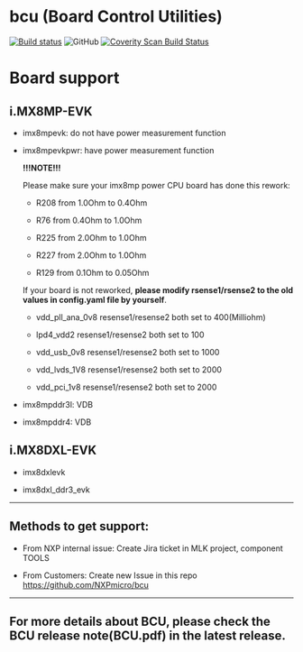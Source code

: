 # bcu (Board Control Utilities)

[![Build status](https://ci.appveyor.com/api/projects/status/github/NXPmicro/bcu?svg=true)](https://ci.appveyor.com/project/nxpfrankli/bcu)
![GitHub](https://img.shields.io/github/license/NXPmicro/bcu.svg)
[![Coverity Scan Build Status](https://scan.coverity.com/projects/18825/badge.svg)](https://scan.coverity.com/projects/nxpmicro-bcu)

# **Board support**

## i.MX8MP-EVK

- imx8mpevk: do not have power measurement function

- imx8mpevkpwr: have power measurement function

  **!!!NOTE!!!**

  Please make sure your imx8mp power CPU board has done this rework:

  - R208 from 1.0Ohm to 0.4Ohm

  - R76  from 0.4Ohm to 1.0Ohm

  - R225 from 2.0Ohm to 1.0Ohm

  - R227 from 2.0Ohm to 1.0Ohm

  - R129 from 0.1Ohm to 0.05Ohm

  If your board is not reworked, **please modify rsense1/rsense2 to the old values in config.yaml file by yourself**.

  - vdd_pll_ana_0v8 resense1/resense2 both set to 400(Milliohm)

  - lpd4_vdd2 resense1/resense2 both set to 100

  - vdd_usb_0v8 resense1/resense2 both set to 1000

  - vdd_lvds_1V8 resense1/resense2 both set to 2000

  - vdd_pci_1v8 resense1/resense2 both set to 2000


- imx8mpddr3l: VDB

- imx8mpddr4: VDB

## i.MX8DXL-EVK

- imx8dxlevk

- imx8dxl_ddr3_evk


_______________________________________________________________________________________________________

## Methods to get support:

 - From NXP internal issue: Create Jira ticket in MLK project, component TOOLS
 
 - From Customers: Create new Issue in this repo https://github.com/NXPmicro/bcu


_______________________________________________________________________________________________________

## **For more details about BCU, please check the BCU release note(BCU.pdf) in the latest release.**

